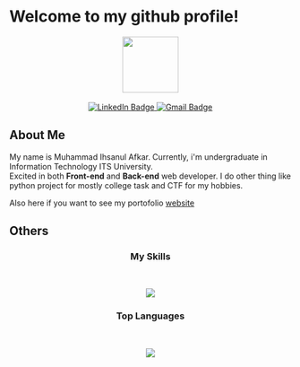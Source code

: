 # Welcome to my github profile!
<div id="header" align="center">
  <img src="https://media.giphy.com/media/4Ro7NtWWB0zi8/giphy.gif" width="100"/>
</div>
<br>
<div id="badges" align="center">
  <a href="https://www.linkedin.com/in/ihsanul-afkar-876229218">
    <img src="https://img.shields.io/badge/LinkedIn-blue?logo=linkedin&logoColor=white" alt="LinkedIn Badge"/>
  </a>
  <a href="mailto:ihsanul2001@gmail.com">
    <img src="https://img.shields.io/badge/Gmail-D14836?logo=gmail&logoColor=white" alt="Gmail Badge"/>
  </a>
</div>

## About Me
My name is Muhammad Ihsanul Afkar. Currently, i'm undergraduate in Information Technology ITS University. <br>
Excited in both **Front-end** and **Back-end** web developer. I do other thing like python project for mostly college task and CTF for my hobbies. <br>

Also here if you want to see my portofolio [website](https://web-portofolio-ten.vercel.app)
   
## Others

<h3 align="center">
    My Skills
</h3>
<br>
<p align="center">
  <a href="https://skillicons.dev">
    <img src="https://skillicons.dev/icons?i=next,git,tailwindcss,python,mysql,mongodb,laravel,linux&perline=5" />
  </a>
</p>

<h3 align="center">
    Top Languages
</h3>
<br>
<p align="center">
    <img src="https://github-readme-stats.vercel.app/api/top-langs/?username=IhsanulAfkar&theme=dracula" />
</p>